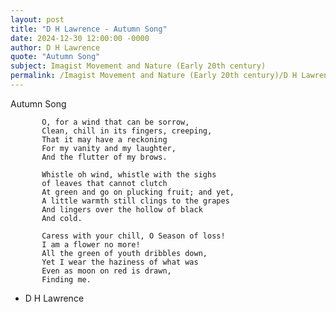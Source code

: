 ```yaml
---
layout: post
title: "D H Lawrence - Autumn Song"
date: 2024-12-30 12:00:00 -0000
author: D H Lawrence
quote: "Autumn Song"
subject: Imagist Movement and Nature (Early 20th century)
permalink: /Imagist Movement and Nature (Early 20th century)/D H Lawrence/D H Lawrence - Autumn Song
---
```


Autumn Song

           O, for a wind that can be sorrow,
           Clean, chill in its fingers, creeping,
           That it may have a reckoning
           For my vanity and my laughter,
           And the flutter of my brows.

           Whistle oh wind, whistle with the sighs
           of leaves that cannot clutch
           At green and go on plucking fruit; and yet,
           A little warmth still clings to the grapes
           And lingers over the hollow of black
           And cold.

           Caress with your chill, O Season of loss!
           I am a flower no more!
           All the green of youth dribbles down,
           Yet I wear the haziness of what was
           Even as moon on red is drawn,
           Finding me.


- D H Lawrence
